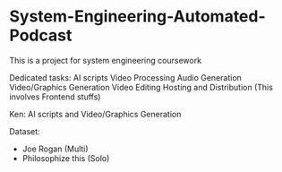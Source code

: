 # System-Engineering-Automated-Podcast
This is a project for system engineering coursework

Dedicated tasks:
AI scripts
Video Processing
Audio Generation
Video/Graphics Generation
Video Editing
Hosting and Distribution (This involves Frontend stuffs)

Ken:
AI scripts and Video/Graphics Generation

Dataset:
- Joe Rogan (Multi)
- Philosophize this (Solo)